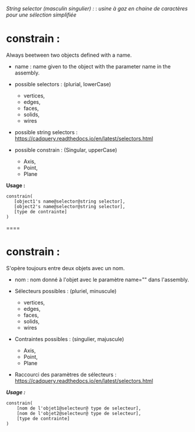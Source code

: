 _String selector (masculin singulier) :_
: _usine à gaz en chaine de caractères pour une sélection simplifiée_



# constrain :
Always beetween two objects defined with a name.

* name : name given to the object with the parameter name in the assembly.

* possible selectors : (plurial, lowerCase)
   * vertices,
   * edges,
   * faces,
   * solids,
   * wires

* possible string selectors : https://cadquery.readthedocs.io/en/latest/selectors.html

* possible constrain : (Singular, upperCase)
   * Axis,
   * Point,
   * Plane

**Usage :**

```
constrain(
   [object1's name@selector@string selector],
   [object2's name@selector@string selector],
   [type de contrainte]
)
```


====

# constrain :
S'opère toujours entre deux objets avec un nom.


* nom : nom donné à l'objet avec le paramètre name="" dans l'assembly.

* Sélecteurs possibles : (pluriel, minuscule)
   * vertices,
   * edges,
   * faces,
   * solids,
   * wires

* Contraintes possibles : (singulier, majuscule)
   * Axis,
   * Point,
   * Plane

* Raccourci des paramètres de sélecteurs :
https://cadquery.readthedocs.io/en/latest/selectors.html


***Usage :***

```
constrain(
    [nom de l'objet1@selecteur@ type de selecteur],  
    [nom de l'objet2@selecteur@ type de selecteur], 
    [type de contrainte]
)
```



